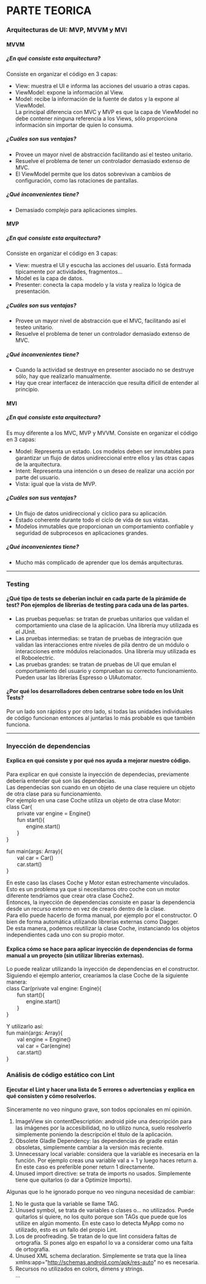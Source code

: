 # PARTE TEORICA

### Arquitecturas de UI: MVP, MVVM y MVI

#### MVVM

##### ¿En qué consiste esta arquitectura?
Consiste en organizar el código en 3 capas:  
- View: muestra el UI e informa las acciones del usuario a otras capas.  
- ViewModel: expone la información al View.  
- Model: recibe la información de la fuente de datos y la expone al ViewModel.  
La principal diferencia con MVC y MVP es que la capa de ViewModel no debe contener ninguna referencia a los Views, sólo proporciona información sin importar de quien lo consuma.


##### ¿Cuáles son sus ventajas?
- Provee un mayor nivel de abstracción facilitando así el testeo unitario. 
- Resuelve el problema de tener un controlador demasiado extenso de MVC.  
- El ViewModel permite que los datos sobrevivan a cambios de configuración, como las rotaciones de pantallas.

##### ¿Qué inconvenientes tiene?
- Demasiado complejo para aplicaciones simples.

#### MVP

##### ¿En qué consiste esta arquitectura?
Consiste en organizar el código en 3 capas:
- View: muestra el UI y escucha las acciones del usuario. Está formada típicamente por actividades, fragmentos…
- Model es la capa de datos.
- Presenter: conecta la capa modelo y la vista y realiza lo lógica de presentación.

##### ¿Cuáles son sus ventajas?
- Provee un mayor nivel de abstracción que el MVC, facilitando así el testeo unitario. 
- Resuelve el problema de tener un controlador demasiado extenso de MVC. 

##### ¿Qué inconvenientes tiene?
- Cuando la actividad se destruye en presenter asociado no se destruye sólo, hay que realizarlo manualmente.
- Hay que crear interfacez de interacción que resulta difícil de entender al principio.

#### MVI

##### ¿En qué consiste esta arquitectura?
Es muy diferente a los MVC, MVP y MVVM. Consiste en organizar el código en 3 capas:
- Model: Representa un estado. Los modelos deben ser inmutables para garantizar un flujo de datos unidireccional entre ellos y las otras capas de la arquitectura.
- Intent: Representa una intención o un deseo de realizar una acción por parte del usuario. 
- Vista: igual que la vista de MVP.


##### ¿Cuáles son sus ventajas?
- Un flujo de datos unidireccional y cíclico para su aplicación.
- Estado coherente durante todo el ciclo de vida de sus vistas.
- Modelos inmutables que proporcionan un comportamiento confiable y seguridad de subprocesos en aplicaciones grandes.

##### ¿Qué inconvenientes tiene?
- Mucho más complicado de aprender que los demás arquitecturas.

---

### Testing

#### ¿Qué tipo de tests se deberían incluir en cada parte de la pirámide de test? Pon ejemplos de librerías de testing para cada una de las partes. 
- Las pruebas pequeñas: se tratan de pruebas unitarios que validan el comportamiento una clase de la aplicación. Una librería muy utilizada es el JUnit.
- Las pruebas intermedias: se tratan de pruebas de integración que validan las interacciones entre niveles de pila dentro de un módulo o interacciones entre módulos relacionados. Una librería muy utilizada es el Roboelectric.
- Las pruebas grandes: se tratan de pruebas de UI que emulan el comportamiento del usuario y comprueban su correcto funcionamiento. Pueden usar las librerías Espresso o UIAutomator.

#### ¿Por qué los desarrolladores deben centrarse sobre todo en los Unit Tests?
Por un lado son rápidos y por otro lado, si todas las unidades individuales de código funcionan entonces al juntarlas lo más probable es que también funciona.

---

### Inyección de dependencias

#### Explica en qué consiste y por qué nos ayuda a mejorar nuestro código.
Para explicar en qué consiste la inyección de dependecias, previamente debería entender qué son las dependecias.  
Las dependecias son cuando en un objeto de una clase requiere un objeto de otra clase para su funcionamiento.  
Por ejemplo en una case Coche utiliza un objeto de otra clase Motor:  
class Car{  
&nbsp;&nbsp;&nbsp;&nbsp;&nbsp;&nbsp;    private var engine = Engine()  
&nbsp;&nbsp;&nbsp;&nbsp;&nbsp;&nbsp;    fun start(){  
&nbsp;&nbsp;&nbsp;&nbsp;&nbsp;&nbsp;&nbsp;&nbsp;&nbsp;&nbsp;&nbsp;&nbsp;        engine.start()  
&nbsp;&nbsp;&nbsp;&nbsp;&nbsp;&nbsp;    }  
}  

fun main(args: Array){  
&nbsp;&nbsp;&nbsp;&nbsp;&nbsp;&nbsp;    val car = Car()  
&nbsp;&nbsp;&nbsp;&nbsp;&nbsp;&nbsp;    car.start()  
}  

En este caso las clases Coche y Motor estan estrechamente vinculados. Esto es un problema ya que si necesitamos otro coche con un motor diferente tendríamos que crear otra clase Coche2.  
Entonces, la inyección de dependencias consiste en pasar la dependencia desde un recurso externo en vez de crearlo dentro de la clase.  
Para ello puede hacerlo de forma manual, por ejemplo por el constructor. O bien de forma automática utilizando librerías externas como Dagger.  
De esta manera, podemos reutilizar la clase Coche, instanciando los objetos independientes cada uno con su propio motor.

#### Explica cómo se hace para aplicar inyección de dependencias de forma manual a un proyecto (sin utilizar librerías externas).
Lo puede realizar utilizando la inyección de dependencias en el constructor.  
Siguiendo el ejemplo anterior, crearíamos la clase Coche de la siguiente manera:  
class Car(private val engine: Engine){  
&nbsp;&nbsp;&nbsp;&nbsp;&nbsp;&nbsp;    fun start(){  
&nbsp;&nbsp;&nbsp;&nbsp;&nbsp;&nbsp;&nbsp;&nbsp;&nbsp;&nbsp;&nbsp;&nbsp;        engine.start()  
&nbsp;&nbsp;&nbsp;&nbsp;&nbsp;&nbsp;    }  
}  

Y utilizarlo así:  
fun main(args: Array){  
&nbsp;&nbsp;&nbsp;&nbsp;&nbsp;&nbsp;    val engine = Engine()  
&nbsp;&nbsp;&nbsp;&nbsp;&nbsp;&nbsp;    val car = Car(engine)  
&nbsp;&nbsp;&nbsp;&nbsp;&nbsp;&nbsp;    car.start()  
}  


### Análisis de código estático con Lint

#### Ejecutar el Lint y hacer una lista de 5 errores o advertencias y explica en qué consisten y cómo resolverlos.
Sinceramente no veo ninguno grave, son todos opcionales en mí opinión.
1. ImageView sin contentDescriptión: android pide una descripción para las imágenes por la accesibilidad, no lo utilizo nunca, suelo resolverlo simplemente poniendo la descripción el titulo de la aplicación.
2. Obsolete Gladle Dependency: las dependencias de gradle están obsoletas, simplemente cambiar a la versión más reciente.
3. Unnecessary local variable: considera que la variable es inecesaria en la función. Por ejemplo creas una variable val a = 1 y luego haces return a. En este caso es preferible poner return 1 directamente.
4. Unused import directive: se trata de imports no usados. Simplemente tiene que quitarlos (o dar a Optimize Imports). 


Algunas que lo he ignorado porque no veo ninguna necesidad de cambiar:  
1. No le gusta que la variable se llame TAG.
2. Unused symbol, se trata de variables o clases o... no utilizados. Puede quitarlos si quiere, no los quito porque son TAGs que puede que los utilize en algún momento. En este caso lo detecta MyApp como no utilizado, esto es un fallo del propio Lint. 
3. Los de proofreading. Se tratan de lo que lint considera faltas de ortografía. Si pones algo en español lo va a considerar como una falta de ortografía. 
4. Unused XML schema declaration. Simplemente se trata que la línea xmlns:app="http://schemas.android.com/apk/res-auto" no es necesaria.
5. Recursos no utilizados en colors, dimens y strings.  
...